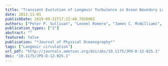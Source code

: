 ```yaml
---
title: "Transient Evolution of Langmuir Turbulence in Ocean Boundary Layers Driven by Hurricane Winds and Waves"
date: 2012-11-01
publishDate: 2019-09-21T17:22:48.792090Z
authors: ["Peter P. Sullivan", "Leonel Romero", "James C. McWilliams", "W. Kendall Melville"]
publication_types: ["2"]
abstract: ""
featured: false
publication: "*Journal of Physical Oceanography*"
tags: ["Langmuir circulation"]
url_pdf: "http://journals.ametsoc.org/doi/abs/10.1175/JPO-D-12-025.1"
doi: "10.1175/JPO-D-12-025.1"
---
```



